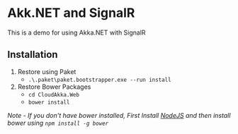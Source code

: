 # Akk.NET and SignalR
This is a demo for using Akka.NET with SignalR

## Installation

1. Restore using Paket
    - `.\.paket\paket.bootstrapper.exe --run install`
2. Restore Bower Packages
    - `cd CloudAkka.Web`
    - `bower install`

*Note - If you don't have bower installed, First Install [NodeJS](https://nodejs.org/en/download/https://nodejs.org/en/download/) and then install bower using `npm install -g bower`*
